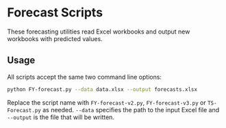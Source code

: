 # Forecast Scripts

These forecasting utilities read Excel workbooks and output new workbooks with predicted values.

## Usage

All scripts accept the same two command line options:

```bash
python FY-forecast.py --data data.xlsx --output forecasts.xlsx
```

Replace the script name with `FY-forecast-v2.py`, `FY-forecast-v3.py` or `TS-Forecast.py` as needed.  `--data` specifies the path to the input Excel file and `--output` is the file that will be written.
